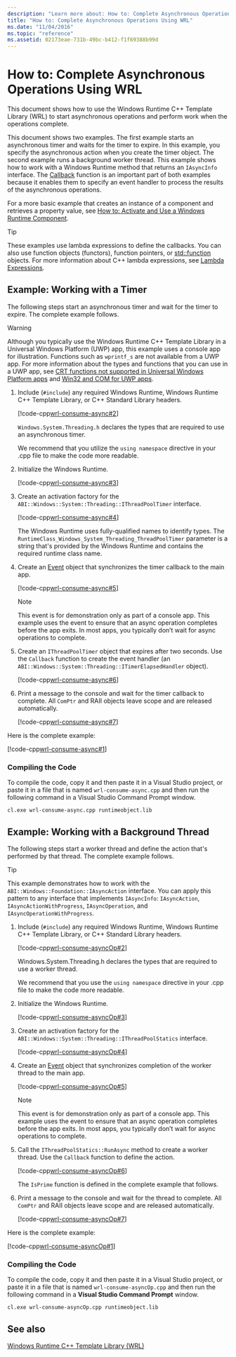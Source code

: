 ```yaml
---
description: "Learn more about: How to: Complete Asynchronous Operations Using WRL"
title: "How to: Complete Asynchronous Operations Using WRL"
ms.date: "11/04/2016"
ms.topic: "reference"
ms.assetid: 02173eae-731b-49bc-b412-f1f69388b99d
---
```

# How to: Complete Asynchronous Operations Using WRL

This document shows how to use the Windows Runtime C++ Template Library (WRL) to start asynchronous operations and perform work when the operations complete.

This document shows two examples. The first example starts an asynchronous timer and waits for the timer to expire. In this example, you specify the asynchronous action when you create the timer object. The second example runs a background worker thread. This example shows how to work with a Windows Runtime method that returns an `IAsyncInfo` interface. The [Callback](callback-function-wrl.md) function is an important part of both examples because it enables them to specify an event handler to process the results of the asynchronous operations.

For a more basic example that creates an instance of a component and retrieves a property value, see [How to: Activate and Use a Windows Runtime Component](how-to-activate-and-use-a-windows-runtime-component-using-wrl.md).

> [!TIP]
> These examples use lambda expressions to define the callbacks. You can also use function objects (functors), function pointers, or [std::function](../../standard-library/function-class.md) objects. For more information about C++ lambda expressions, see [Lambda Expressions](../../cpp/lambda-expressions-in-cpp.md).

## Example: Working with a Timer

The following steps start an asynchronous timer and wait for the timer to expire. The complete example follows.

> [!WARNING]
> Although you typically use the Windows Runtime C++ Template Library in a Universal Windows Platform (UWP) app, this example uses a console app for illustration. Functions such as `wprintf_s` are not available from a UWP app. For more information about the types and functions that you can use in a UWP app, see [CRT functions not supported in Universal Windows Platform apps](../../cppcx/crt-functions-not-supported-in-universal-windows-platform-apps.md) and [Win32 and COM for UWP apps](/uwp/win32-and-com/win32-and-com-for-uwp-apps).

1. Include (`#include`) any required Windows Runtime, Windows Runtime C++ Template Library, or C++ Standard Library headers.

   [!code-cpp[wrl-consume-async#2](../codesnippet/CPP/how-to-complete-asynchronous-operations-using-wrl_1.cpp)]

   `Windows.System.Threading.h` declares the types that are required to use an asynchronous timer.

   We recommend that you utilize the `using namespace` directive in your .cpp file to make the code more readable.

2. Initialize the Windows Runtime.

   [!code-cpp[wrl-consume-async#3](../codesnippet/CPP/how-to-complete-asynchronous-operations-using-wrl_2.cpp)]

3. Create an activation factory for the `ABI::Windows::System::Threading::IThreadPoolTimer` interface.

   [!code-cpp[wrl-consume-async#4](../codesnippet/CPP/how-to-complete-asynchronous-operations-using-wrl_3.cpp)]

   The Windows Runtime uses fully-qualified names to identify types. The `RuntimeClass_Windows_System_Threading_ThreadPoolTimer` parameter is a string that's provided by the Windows Runtime and contains the required runtime class name.

4. Create an [Event](event-class-wrl.md) object that synchronizes the timer callback to the main app.

   [!code-cpp[wrl-consume-async#5](../codesnippet/CPP/how-to-complete-asynchronous-operations-using-wrl_4.cpp)]

   > [!NOTE]
   > This event is for demonstration only as part of a console app. This example uses the event to ensure that an async operation completes before the app exits. In most apps, you typically don’t wait for async operations to complete.

5. Create an `IThreadPoolTimer` object that expires after two seconds. Use the `Callback` function to create the event handler (an `ABI::Windows::System::Threading::ITimerElapsedHandler` object).

   [!code-cpp[wrl-consume-async#6](../codesnippet/CPP/how-to-complete-asynchronous-operations-using-wrl_5.cpp)]

6. Print a message to the console and wait for the timer callback to complete. All `ComPtr` and RAII objects leave scope and are released automatically.

   [!code-cpp[wrl-consume-async#7](../codesnippet/CPP/how-to-complete-asynchronous-operations-using-wrl_6.cpp)]

Here is the complete example:

[!code-cpp[wrl-consume-async#1](../codesnippet/CPP/how-to-complete-asynchronous-operations-using-wrl_7.cpp)]

### Compiling the Code

To compile the code, copy it and then paste it in a Visual Studio project, or paste it in a file that is named `wrl-consume-async.cpp` and then run the following command in a Visual Studio Command Prompt window.

`cl.exe wrl-consume-async.cpp runtimeobject.lib`

## Example: Working with a Background Thread

The following steps start a worker thread and define the action that's performed by that thread. The complete example follows.

> [!TIP]
> This example demonstrates how to work with the `ABI::Windows::Foundation::IAsyncAction` interface. You can apply this pattern to any interface that implements `IAsyncInfo`: `IAsyncAction`, `IAsyncActionWithProgress`, `IAsyncOperation`, and `IAsyncOperationWithProgress`.

1. Include (`#include`) any required Windows Runtime, Windows Runtime C++ Template Library, or C++ Standard Library headers.

   [!code-cpp[wrl-consume-asyncOp#2](../codesnippet/CPP/how-to-complete-asynchronous-operations-using-wrl_8.cpp)]

   Windows.System.Threading.h declares the types that are required to use a worker thread.

   We recommend that you use the `using namespace` directive in your .cpp file to make the code more readable.

2. Initialize the Windows Runtime.

   [!code-cpp[wrl-consume-asyncOp#3](../codesnippet/CPP/how-to-complete-asynchronous-operations-using-wrl_9.cpp)]

3. Create an activation factory for the `ABI::Windows::System::Threading::IThreadPoolStatics` interface.

   [!code-cpp[wrl-consume-asyncOp#4](../codesnippet/CPP/how-to-complete-asynchronous-operations-using-wrl_10.cpp)]

4. Create an [Event](event-class-wrl.md) object that synchronizes completion of the worker thread to the main app.

   [!code-cpp[wrl-consume-asyncOp#5](../codesnippet/CPP/how-to-complete-asynchronous-operations-using-wrl_11.cpp)]

   > [!NOTE]
   > This event is for demonstration only as part of a console app. This example uses the event to ensure that an async operation completes before the app exits. In most apps, you typically don’t wait for async operations to complete.

5. Call the `IThreadPoolStatics::RunAsync` method to create a worker thread. Use the `Callback` function to define the action.

   [!code-cpp[wrl-consume-asyncOp#6](../codesnippet/CPP/how-to-complete-asynchronous-operations-using-wrl_12.cpp)]

   The `IsPrime` function is defined in the complete example that follows.

6. Print a message to the console and wait for the thread to complete. All `ComPtr` and RAII objects leave scope and are released automatically.

   [!code-cpp[wrl-consume-asyncOp#7](../codesnippet/CPP/how-to-complete-asynchronous-operations-using-wrl_13.cpp)]

Here is the complete example:

[!code-cpp[wrl-consume-asyncOp#1](../codesnippet/CPP/how-to-complete-asynchronous-operations-using-wrl_14.cpp)]

### Compiling the Code

To compile the code, copy it and then paste it in a Visual Studio project, or paste it in a file that is named `wrl-consume-asyncOp.cpp` and then run the following command in a **Visual Studio Command Prompt** window.

`cl.exe wrl-consume-asyncOp.cpp runtimeobject.lib`

## See also

[Windows Runtime C++ Template Library (WRL)](windows-runtime-cpp-template-library-wrl.md)
